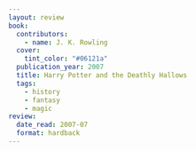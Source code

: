 ```yaml
---
layout: review
book:
  contributors:
    - name: J. K. Rowling
  cover:
    tint_color: "#06121a"
  publication_year: 2007
  title: Harry Potter and the Deathly Hallows
  tags:
    - history
    - fantasy
    - magic
review:
  date_read: 2007-07
  format: hardback
---
```


